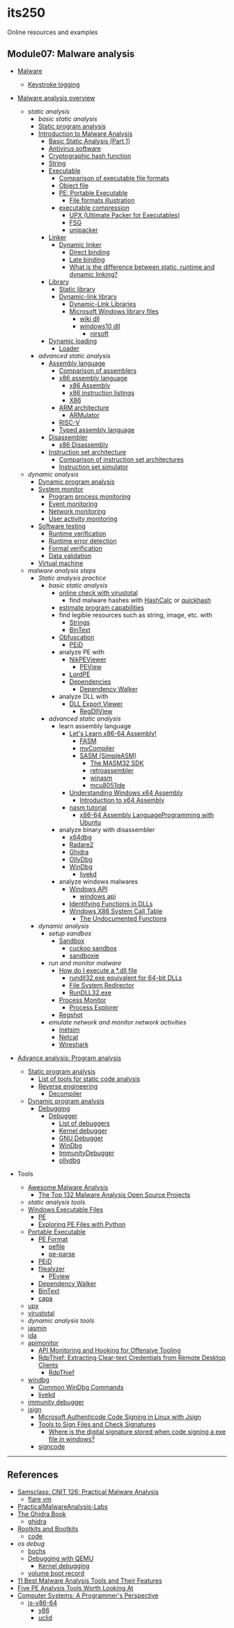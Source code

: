 # its250
Online resources and examples

## Module07: Malware analysis
* [Malware](https://en.wikipedia.org/wiki/Malware)
  * [Keystroke logging](https://en.wikipedia.org/wiki/Keystroke_logging)
* [Malware analysis overview](https://en.wikipedia.org/wiki/Malware_analysis)
  * _static analysis_
    * _basic static analysis_
    * [Static program analysis](https://en.wikipedia.org/wiki/Static_program_analysis)
    * [Introduction to Malware Analysis](https://tstillz.medium.com/introduction-to-malware-analysis-b98d895fb50)
      * [Basic Static Analysis (Part 1)](https://tstillz.medium.com/basic-static-analysis-part-1-9c24497790b6)
      * [Antivirus software](https://en.wikipedia.org/wiki/Antivirus_software)
      * [Cryptographic hash function](https://en.wikipedia.org/wiki/Cryptographic_hash_function)
      * [String](https://en.wikipedia.org/wiki/String_(computer_science))
      * [Executable](https://en.wikipedia.org/wiki/Executable)
        * [Comparison of executable file formats](https://en.wikipedia.org/wiki/Comparison_of_executable_file_formats)
        * [Object file](https://en.wikipedia.org/wiki/Object_file)
        * [PE: Portable Executable](https://en.wikipedia.org/wiki/Portable_Executable)
          * [File formats illustration](https://github.com/corkami)
        * [executable compression](https://en.wikipedia.org/wiki/Executable_compression)
          * [UPX (Ultimate Packer for Executables)](https://en.wikipedia.org/wiki/UPX)
          * [FSG](https://www.aldeid.com/wiki/Category:Digital-Forensics/Computer-Forensics/Anti-Reverse-Engineering/Packers/FSG)
          * [unipacker](https://github.com/unipacker/unipacker)
      * [Linker](https://en.wikipedia.org/wiki/Linker_(computing))
        * [Dynamic linker](https://en.wikipedia.org/wiki/Dynamic_linker)
          * [Direct binding](https://en.wikipedia.org/wiki/Direct_binding)
          * [Late binding](https://en.wikipedia.org/wiki/Late_binding)
          * [What is the difference between static, runtime and dynamic linking?](https://www.quora.com/What-is-the-difference-between-static-runtime-and-dynamic-linking)
      * [Library](https://en.wikipedia.org/wiki/Library_(computing))
        * [Static library](https://en.wikipedia.org/wiki/Static_library)
        * [Dynamic-link library](https://en.wikipedia.org/wiki/Dynamic-link_library)
          * [Dynamic-Link Libraries](https://docs.microsoft.com/en-us/windows/win32/dlls/dynamic-link-libraries)
          * [Microsoft Windows library files](https://en.wikipedia.org/wiki/Microsoft_Windows_library_files)
            * [wiki dll](https://wikidll.com/)
            * [windows10 dll](http://windows10dll.nirsoft.net/)
              * [nirsoft](http://www.nirsoft.net/)
      * [Dynamic loading](https://en.wikipedia.org/wiki/Dynamic_loading)
        * [Loader](https://en.wikipedia.org/wiki/Loader_(computing))
    * _advanced static analysis_
      * [Assembly language](https://en.wikipedia.org/wiki/Assembly_language)
        * [Comparison of assemblers](https://en.wikipedia.org/wiki/Comparison_of_assemblers)
        * [x86 assembly language](https://en.wikipedia.org/wiki/X86_assembly_language)
          * [x86 Assembly](https://en.wikibooks.org/wiki/X86_Assembly)
          * [x86 instruction listings](https://en.wikipedia.org/wiki/X86_instruction_listings)
          * [X86](https://en.wikipedia.org/wiki/X86)
        * [ARM architecture](https://en.wikipedia.org/wiki/ARM_architecture)
          * [ARMulator](https://en.wikipedia.org/wiki/ARMulator)
        * [RISC-V](https://en.wikipedia.org/wiki/RISC-V)
        * [Typed assembly language](https://en.wikipedia.org/wiki/Typed_assembly_language)
      * [Disassembler](https://en.wikipedia.org/wiki/Disassembler)
        * [x86 Disassembly](https://en.wikibooks.org/wiki/X86_Disassembly)
      * [Instruction set architecture](https://en.wikipedia.org/wiki/Instruction_set_architecture)
        * [Comparison of instruction set architectures](https://en.wikipedia.org/wiki/Comparison_of_instruction_set_architectures)
        * [Instruction set simulator](https://en.wikipedia.org/wiki/Instruction_set_simulator)
  * _dynamic analysis_
    * [Dynamic program analysis](https://en.wikipedia.org/wiki/Dynamic_program_analysis)
    * [System monitor](https://en.wikipedia.org/wiki/System_monitor)
      * [Program process monitoring](https://en.wikipedia.org/wiki/Program_process_monitoring)
      * [Event monitoring](https://en.wikipedia.org/wiki/Event_monitoring)
      * [Network monitoring](https://en.wikipedia.org/wiki/Network_monitoring)
      * [User activity monitoring](https://en.wikipedia.org/wiki/User_activity_monitoring)
    * [Software testing](https://en.wikipedia.org/wiki/Software_testing)
      * [Runtime verification](https://en.wikipedia.org/wiki/Runtime_verification)
      * [Runtime error detection](https://en.wikipedia.org/wiki/Runtime_error_detection)
      * [Formal verification](https://en.wikipedia.org/wiki/Formal_verification)
      * [Data validation](https://en.wikipedia.org/wiki/Data_validation)
    * [Virtual machine](https://en.wikipedia.org/wiki/Virtual_machine)
  * _malware analysis steps_
    * _Static analysis practice_
      * _basic static analysis_
        * [online check with virustotal](https://www.virustotal.com/gui)
          * find malware hashes with [HashCalc](https://github.com/jNizM/HashCalc) or [quickhash](https://www.quickhash-gui.org/)
        * [estimate program capabilities](https://github.com/fireeye/capa/)
        * find legible resources such as string, image, etc. with
          * [Strings](https://docs.microsoft.com/en-us/sysinternals/downloads/strings)
          * [BinText](https://www.aldeid.com/wiki/BinText)
        * [Obfuscation](https://en.wikipedia.org/wiki/Obfuscation_(software))
          * [PEiD](https://www.aldeid.com/wiki/PEiD)
        * analyze PE with
          * [NikPEViewer](http://www.codedebug.com/php/Products/Products_NikPEViewer_12v.php)
            * [PEView](http://wjradburn.com/software/)
          * [LordPE](https://www.aldeid.com/wiki/LordPE)
          * [Dependencies](https://github.com/lucasg/Dependencies)
            * [Dependency Walker](https://en.wikipedia.org/wiki/Dependency_Walker)
        * analyze DLL with
          * [DLL Export Viewer](https://www.nirsoft.net/utils/dll_export_viewer.html)
            * [RegDllView](https://www.nirsoft.net/utils/registered_dll_view.html)
      * _advanced static analysis_
        * learn assembly language
          * [Let's Learn x86-64 Assembly!](https://gpfault.net/posts/asm-tut-0.txt.html)
            * [FASM](http://flatassembler.net/)
            * [myCompiler](https://www.mycompiler.io/new/asm-x86_64)
            * [SASM (SimpleASM)](https://dman95.github.io/SASM/english.html)
              * [The MASM32 SDK](https://www.masm32.com/)
              * [retroassembler](https://enginedesigns.net/retroassembler/)
              * [winasm](https://www.winasm.org/)
              * [mcu8051ide](https://sourceforge.net/projects/mcu8051ide/)
          * [Understanding Windows x64 Assembly](https://sonictk.github.io/asm_tutorial/)
            * [Introduction to x64 Assembly](https://software.intel.com/content/www/us/en/develop/articles/introduction-to-x64-assembly.html)
          * [nasm tutorial](https://cs.lmu.edu/~ray/notes/nasmtutorial/)
            * [x86-64 Assembly LanguageProgramming with Ubuntu](http://www.egr.unlv.edu/~ed/assembly64.pdf)
        * analyze binary with disassembler
          * [x64dbg](https://x64dbg.com)
          * [Radare2](https://en.wikipedia.org/wiki/Radare2)
          * [Ghidra](https://en.wikipedia.org/wiki/Ghidra)
          * [OllyDbg](https://en.wikipedia.org/wiki/OllyDbg)
          * [WinDbg](https://en.wikipedia.org/wiki/WinDbg)
            * [livekd](https://docs.microsoft.com/en-us/sysinternals/downloads/livekd)
        * analyze windows malwares
          * [Windows API](https://en.wikipedia.org/wiki/Windows_API)
            * [windows api](https://docs.microsoft.com/en-us/windows/win32/apiindex/windows-api-list)
          * [Identifying Functions in DLLs](https://docs.microsoft.com/en-us/dotnet/framework/interop/identifying-functions-in-dlls)
          * [Windows X86 System Call Table](https://github.com/j00ru/windows-syscalls)
            * [The Undocumented Functions](http://undocumented.ntinternals.net/)
    * _dynamic analysis_
      * _setup sandbox_
        * [Sandbox](https://en.wikipedia.org/wiki/Sandbox_(computer_security))
          * [cuckoo sandbox](https://cuckoosandbox.org/)
          * [sandboxie](https://www.sandboxie.com/)
      * _run and monitor malware_
        * [How do I execute a *.dll file](https://stackoverflow.com/questions/3044395/how-do-i-execute-a-dll-file)
          * [rundll32.exe equivalent for 64-bit DLLs](https://stackoverflow.com/questions/4703635/rundll32-exe-equivalent-for-64-bit-dlls)
          * [File System Redirector](https://docs.microsoft.com/en-us/windows/win32/winprog64/file-system-redirector)
          * [RunDLL32.exe](https://ss64.com/nt/rundll32.html)
        * [Process Monitor](https://docs.microsoft.com/en-us/sysinternals/downloads/procmon)
          * [Process Explorer](https://docs.microsoft.com/en-us/sysinternals/downloads/process-explorer)
        * [Regshot](https://sourceforge.net/projects/regshot/)
      * _emulate network and monitor network activities_
        * [inetsim](https://www.inetsim.org/)
        * [Netcat](https://en.wikipedia.org/wiki/Netcat)
        * [Wireshark](https://en.wikipedia.org/wiki/Wireshark)
* [Advance analysis: Program analysis](https://en.wikipedia.org/wiki/Program_analysis)
  * [Static program analysis](https://en.wikipedia.org/wiki/Static_program_analysis)
    * [List of tools for static code analysis](https://en.wikipedia.org/wiki/List_of_tools_for_static_code_analysis)
    * [Reverse engineering](https://en.wikipedia.org/wiki/Reverse_engineering)
      * [Decompiler](https://en.wikipedia.org/wiki/Decompiler)
  * [Dynamic program analysis](https://en.wikipedia.org/wiki/Dynamic_program_analysis)
    * [Debugging](https://en.wikipedia.org/wiki/Debugging)
      * [Debugger](https://en.wikipedia.org/wiki/Debugger)
        * [List of debuggers](https://en.wikipedia.org/wiki/List_of_debuggers)
        * [Kernel debugger](https://en.wikipedia.org/wiki/Kernel_debugger)
        * [GNU Debugger](https://en.wikipedia.org/wiki/GNU_Debugger)
        * [WinDbg](https://en.wikipedia.org/wiki/WinDbg)
        * [ImmunityDebugger](https://github.com/kbandla/ImmunityDebugger)
        * [ollydbg](http://www.ollydbg.de/download.htm)

* Tools
  * [Awesome Malware Analysis](https://github.com/rshipp/awesome-malware-analysis)
    * [The Top 132 Malware Analysis Open Source Projects](https://awesomeopensource.com/projects/malware-analysis)
  * _static analysis tools_
  * [Windows Executable Files](https://en.wikibooks.org/wiki/X86_Disassembly/Windows_Executable_Files)
    * [PE](https://wiki.osdev.org/PE)
    * [Exploring PE Files with Python](https://bufferoverflows.net/exploring-pe-files-with-python/)
  * [Portable Executable](https://en.wikipedia.org/wiki/Portable_Executable)
    * [PE Format](https://docs.microsoft.com/en-us/windows/win32/debug/pe-format)
      * [pefile](https://github.com/erocarrera/pefile)
      * [pe-parse](https://github.com/trailofbits/pe-parse)
    * [PEiD](https://www.aldeid.com/wiki/PEiD)
    * [filealyzer](https://www.safer-networking.org/products/filealyzer/)
      * [PEview](http://wjradburn.com/software/)
    * [Dependency Walker](https://www.dependencywalker.com/)
    * [BinText](https://www.aldeid.com/wiki/BinText)
    * [capa](https://github.com/fireeye/capa)
  * [upx](https://github.com/upx)
  * [virustotal](https://www.virustotal.com/gui/)
  * _dynamic analysis tools_
  * [jasmin](http://jasmin.sourceforge.net/)
  * [ida](https://www.hex-rays.com/products/ida/support/download_freeware/)
  * [apimonitor](http://www.rohitab.com/apimonitor)
    * [API Monitoring and Hooking for Offensive Tooling](https://www.ired.team/offensive-security/code-injection-process-injection/api-monitoring-and-hooking-for-offensive-tooling)
    * [RdpThief: Extracting Clear-text Credentials from Remote Desktop Clients](https://www.mdsec.co.uk/2019/11/rdpthief-extracting-clear-text-credentials-from-remote-desktop-clients/)
      * [RdpThief](https://github.com/0x09AL/RdpThief)
  * [windbg](http://windbg.info/)
    * [Common WinDbg Commands](http://windbg.info/doc/1-common-cmds.html)
    * [livekd](https://docs.microsoft.com/en-us/sysinternals/downloads/livekd)
  * [immunity debugger](https://www.immunityinc.com/products/debugger/)
  * [jsign](https://github.com/ebourg/jsign)
    * [Microsoft Authenticode Code Signing in Linux with Jsign](https://www.ssl.com/how-to/microsoft-authenticode-code-signing-in-linux-with-jsign/)
    * [Tools to Sign Files and Check Signatures](https://docs.microsoft.com/en-us/windows/win32/seccrypto/tools-to-sign-files-and-check-signatures)
      * [Where is the digital signature stored when code signing a exe file in windows?](https://stackoverflow.com/questions/47646135/where-is-the-digital-signature-stored-when-code-signing-a-exe-file-in-windows/47650900)
    * [signcode](https://linux.die.net/man/1/signcode)

-------------------




## References
* [Samsclass: CNIT 126: Practical Malware Analysis](https://samsclass.info/126/126_S21.shtml)
  * [flare vm](https://github.com/fireeye/flare-vm)
* [PracticalMalwareAnalysis-Labs](https://github.com/mikesiko/PracticalMalwareAnalysis-Labs)
* [The Ghidra Book ](https://ghidrabook.com/)
  * [ghidra](https://ghidra-sre.org/)
* [Rootkits and Bootkits](https://bootkits.io/)
  * [code](https://github.com/bootkitsbook/)
* _os debug_
  * [bochs](https://sourceforge.net/projects/bochs/)
  * [Debugging with QEMU](https://en.wikibooks.org/wiki/QEMU/Debugging_with_QEMU)
    * [Kernel debugging](https://wiki.osdev.org/Kernel_Debugging)
  * [volume boot record](https://en.wikipedia.org/wiki/Volume_boot_record)
* [11 Best Malware Analysis Tools and Their Features](https://www.varonis.com/blog/malware-analysis-tools/)
* [Five PE Analysis Tools Worth Looking At](https://blog.malwarebytes.com/threat-analysis/2014/05/five-pe-analysis-tools-worth-looking-at)
* [Computer Systems: A Programmer's Perspective](http://csapp.cs.cmu.edu/)
  * [js-y86-64](https://boginw.github.io/js-y86-64/)
    * [y86](https://github.com/shuding/y86)
    * [uclid](https://github.com/uclid-org/uclid)